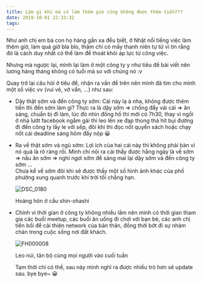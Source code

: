 ```yaml
---
title: Làm gì khi mà có làm thêm giờ cũng không được thêm tiền???
date: 2019-10-01 22:33:32
tags:
---
```

Như anh chị em bà con họ hàng gần xa đều biết, ở Nhật nổi tiếng việc làm thêm giờ, làm quá giờ bla blo, thậm chí có mấy thanh niên tự tử vì tin rằng đó là cách duy nhất có thể làm để thoát khỏi áp lực từ công việc.

Nhưng mà ngược lại, mình lại làm ở một công ty y như tiêu đề bài viết nên lương hàng tháng không có tuổi mà so với chúng nó :v

Quay trở lại câu hỏi ở tiêu đề, nhận ra vấn đề trên nên mình đã tìm cho mình một số việc vv (vui vẻ, vớ vẩn, ...) như sau:

-   Dậy thật sớm và đến công ty sớm: Cái này lạ à nha, không được thêm tiền thì đến sớm làm gì? Thực ra là dậy sớm => chống đẩy vài cái => ăn sáng, chuẩn bị đi làm, lúc đó nhìn đồng hồ thì mới có 7h30, thay vì ngồi ở nhà lướt facebook ngắm gái thì leo lên xe đạp thong thả hít bụi đường đi đến công ty lấy le với sếp, đôi khi thì đọc nốt quyển sách hoặc chạy nốt cái deadline sáng hôm đấy nộp 😀
-   Ra về thật sớm và ngủ sớm: Lợi ích của hai cái này thì không phải bàn vì nó quá là rõ ràng rồi. Mình chỉ nói ra cái thấy được hằng ngày là về sớm => nấu ăn sớm => nghỉ ngơi sớm để sáng mai lại dậy sớm và đến công ty sớm ...\
    Chưa kể về sớm đôi khi sẽ được thấy một số hình ảnh khác của phố phường xung quanh trước khi trời tối chẳng hạn.

    ![DSC_0180](https://nanhnote.files.wordpress.com/2018/05/dsc_0180.jpg?w=1000)

    Hoàng hôn ở cầu shin-ohashi

-   Chính vì thời gian ở công ty không nhiều lắm nên mình có thời gian tham gia các buổi meetup, các buổi ăn uống đi chơi với bạn bè, các anh chị tiền bối để cải thiện network của bản thân, đồng thời bớt đi sự nhàm chán trong cuộc sống nơi đất khách.

    ![FH000008](https://nanhnote.files.wordpress.com/2018/05/fh000008.jpg?w=1000)

    Leo núi, tản bộ cùng mọi người vào cuối tuần

    Tạm thời chỉ có thế, sau này mình nghĩ ra được nhiều trò hơn sẽ update sau. bye bye~ 😀